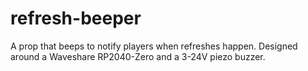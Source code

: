# refresh-beeper
A prop that beeps to notify players when refreshes happen. Designed around a Waveshare RP2040-Zero and a 3-24V piezo buzzer.
